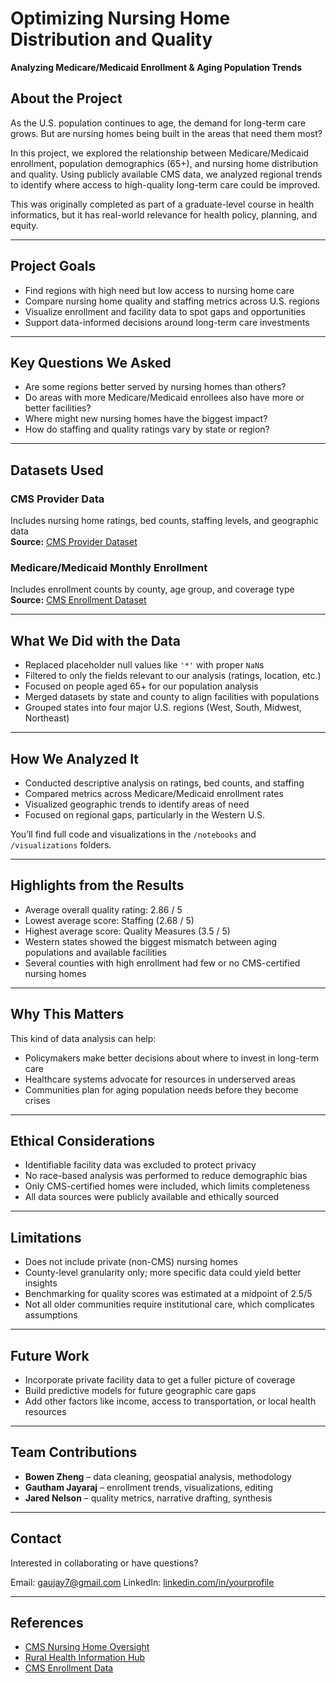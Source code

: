 # Optimizing Nursing Home Distribution and Quality  
**Analyzing Medicare/Medicaid Enrollment & Aging Population Trends**

## About the Project
As the U.S. population continues to age, the demand for long-term care grows. But are nursing homes being built in the areas that need them most?

In this project, we explored the relationship between Medicare/Medicaid enrollment, population demographics (65+), and nursing home distribution and quality. Using publicly available CMS data, we analyzed regional trends to identify where access to high-quality long-term care could be improved.

This was originally completed as part of a graduate-level course in health informatics, but it has real-world relevance for health policy, planning, and equity.

---

## Project Goals
- Find regions with high need but low access to nursing home care  
- Compare nursing home quality and staffing metrics across U.S. regions  
- Visualize enrollment and facility data to spot gaps and opportunities  
- Support data-informed decisions around long-term care investments  

---

## Key Questions We Asked
- Are some regions better served by nursing homes than others?
- Do areas with more Medicare/Medicaid enrollees also have more or better facilities?
- Where might new nursing homes have the biggest impact?
- How do staffing and quality ratings vary by state or region?

---

## Datasets Used

### CMS Provider Data  
Includes nursing home ratings, bed counts, staffing levels, and geographic data  
**Source:** [CMS Provider Dataset](https://data.cms.gov/provider-data/dataset/4pq5-n9py)

### Medicare/Medicaid Monthly Enrollment  
Includes enrollment counts by county, age group, and coverage type  
**Source:** [CMS Enrollment Dataset](https://data.cms.gov/summary-statistics-on-beneficiary-enrollment/medicare-and-medicaid-reports/medicare-monthly-enrollment/data)

---

## What We Did with the Data
- Replaced placeholder null values like `'*'` with proper `NaN`s
- Filtered to only the fields relevant to our analysis (ratings, location, etc.)
- Focused on people aged 65+ for our population analysis
- Merged datasets by state and county to align facilities with populations
- Grouped states into four major U.S. regions (West, South, Midwest, Northeast)

---

## How We Analyzed It
- Conducted descriptive analysis on ratings, bed counts, and staffing  
- Compared metrics across Medicare/Medicaid enrollment rates  
- Visualized geographic trends to identify areas of need  
- Focused on regional gaps, particularly in the Western U.S.  

You’ll find full code and visualizations in the `/notebooks` and `/visualizations` folders.

---

## Highlights from the Results
- Average overall quality rating: 2.86 / 5  
- Lowest average score: Staffing (2.68 / 5)  
- Highest average score: Quality Measures (3.5 / 5)  
- Western states showed the biggest mismatch between aging populations and available facilities  
- Several counties with high enrollment had few or no CMS-certified nursing homes

---

## Why This Matters
This kind of data analysis can help:
- Policymakers make better decisions about where to invest in long-term care
- Healthcare systems advocate for resources in underserved areas
- Communities plan for aging population needs before they become crises

---

## Ethical Considerations
- Identifiable facility data was excluded to protect privacy  
- No race-based analysis was performed to reduce demographic bias  
- Only CMS-certified homes were included, which limits completeness  
- All data sources were publicly available and ethically sourced

---

## Limitations
- Does not include private (non-CMS) nursing homes  
- County-level granularity only; more specific data could yield better insights  
- Benchmarking for quality scores was estimated at a midpoint of 2.5/5  
- Not all older communities require institutional care, which complicates assumptions

---

## Future Work
- Incorporate private facility data to get a fuller picture of coverage  
- Build predictive models for future geographic care gaps  
- Add other factors like income, access to transportation, or local health resources

---

## Team Contributions
- **Bowen Zheng** – data cleaning, geospatial analysis, methodology  
- **Gautham Jayaraj** – enrollment trends, visualizations, editing  
- **Jared Nelson** – quality metrics, narrative drafting, synthesis

---

## Contact
Interested in collaborating or have questions?

Email: gaujay7@gmail.com
LinkedIn: [linkedin.com/in/yourprofile](www.linkedin.com/in/gauthamjayaraj)  

---

## References
- [CMS Nursing Home Oversight](https://www.cms.gov/medicare/health-safety-standards/quality-safety-oversight-general-information/nursing-homes)  
- [Rural Health Information Hub](https://www.ruralhealthinfo.org/topics/healthcare-access)  
- [CMS Enrollment Data](https://data.cms.gov/summary-statistics-on-beneficiary-enrollment/medicare-and-medicaid-reports/medicare-monthly-enrollment/data)
